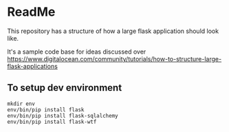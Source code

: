 # ReadMe

This repository has a structure of how a large flask application should look like. 

It's a sample code base for ideas discussed over https://www.digitalocean.com/community/tutorials/how-to-structure-large-flask-applications

## To setup dev environment

```
mkdir env
env/bin/pip install flask
env/bin/pip install flask-sqlalchemy
env/bin/pip install flask-wtf
```
